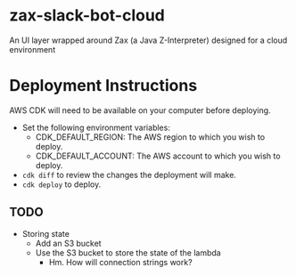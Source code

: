 # zax-slack-bot-cloud
An UI layer wrapped around Zax (a Java Z-Interpreter) designed for a cloud environment

# Deployment Instructions
AWS CDK will need to be available on your computer before deploying.

* Set the following environment variables:
  * CDK_DEFAULT_REGION: The AWS region to which you wish to deploy.
  * CDK_DEFAULT_ACCOUNT: The AWS account to which you wish to deploy.
* `cdk diff` to review the changes the deployment will make.
* `cdk deploy` to deploy.

## TODO
* Storing state
  * Add an S3 bucket
  * Use the S3 bucket to store the state of the lambda
    * Hm. How will connection strings work?
